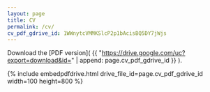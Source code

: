 ```yaml
---
layout: page
title: CV
permalink: /cv/
cv_pdf_gdrive_id: 1WWnytcVMMKSlcP2p1bAcisBQ5DY7jWjs
---
```


Download the [PDF version]( {{ "https://drive.google.com/uc?export=download&id=" | append: page.cv_pdf_gdrive_id }} ).

{% include embedpdfdrive.html drive_file_id=page.cv_pdf_gdrive_id width=100 height=800 %}
